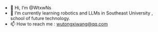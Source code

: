 - 👋 Hi, I’m @WtxwNs
- 🌱 I’m currently learning robotics and LLMs in Southeast University , school of future technology.
- 📫 How to reach me : wutongxiwang@qq.com

